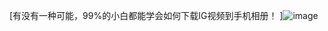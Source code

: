 [有没有一种可能，99%的小白都能学会如何下载IG视频到手机相册！
]![image](https://github.com/user-attachments/assets/e9da04e6-47ed-42ed-9d68-33da6040daca)
